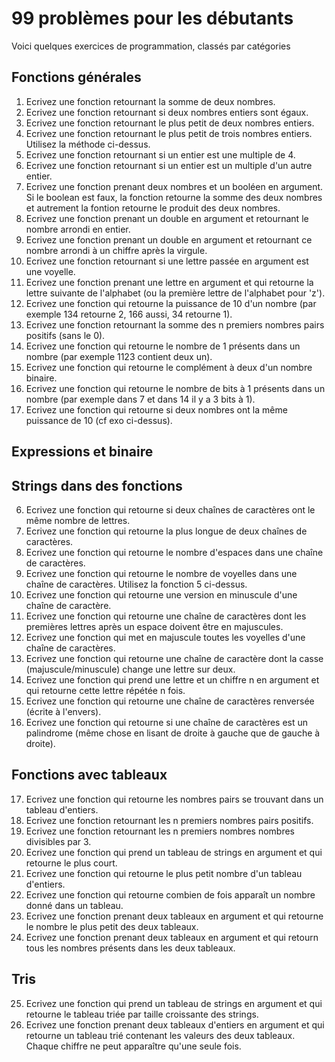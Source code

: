 # 99 problèmes pour les débutants

Voici quelques exercices de programmation, classés par catégories

## Fonctions générales
1. Ecrivez une fonction retournant la somme de deux nombres.
2. Ecrivez une fonction retournant si deux nombres entiers sont égaux.
3. Ecrivez une fonction retournant le plus petit de deux nombres entiers.
4. Ecrivez une fonction retournant le plus petit de trois nombres entiers. Utilisez la méthode ci-dessus.
4. Ecrivez une fonction retournant si un entier est une multiple de 4.
5. Ecrivez une fonction retournant si un entier est un multiple d'un autre entier.
6. Ecrivez une fonction prenant deux nombres et un booléen en argument. Si le boolean est faux, la fonction retourne la somme des deux nombres et autrement la fontion retourne le produit des deux nombres.
7. Ecrivez une fonction prenant un double en argument et retournant le nombre arrondi en entier.
8. Ecrivez une fonction prenant un double en argument et retournant ce nombre arrondi à un chiffre après la virgule.
9. Ecrivez une fonction retournant si une lettre passée en argument est une voyelle.
10. Ecrivez une fonction prenant une lettre en argument et qui retourne la lettre suivante de l'alphabet (ou la première lettre de l'alphabet pour 'z').
11. Ecrivez une fonction qui retourne la puissance de 10 d'un nombre (par exemple 134 retourne 2, 166 aussi, 34 retourne 1).
12. Ecrivez une fonction retournant la somme des n premiers nombres pairs positifs (sans le 0).
13. Ecrivez une fonction qui retourne le nombre de 1 présents dans un nombre (par exemple 1123 contient deux un).
14. Ecrivez une fonction qui retourne le complément à deux d'un nombre binaire.
15. Ecrivez une fonction qui retourne le nombre de bits à 1 présents dans un nombre (par exemple dans 7 et dans 14 il y a 3 bits à 1).
16. Ecrivez une fonction qui retourne si deux nombres ont la même puissance de 10 (cf exo ci-dessus).

## Expressions et binaire

## Strings dans des fonctions
6. Ecrivez une fonction qui retourne si deux chaînes de caractères ont le même nombre de lettres.
7. Ecrivez une fonction qui retourne la plus longue de deux chaînes de caractères.
8. Ecrivez une fonction qui retourne le nombre d'espaces dans une chaîne de caractères.
9. Ecrivez une fonction qui retourne le nombre de voyelles dans une chaîne de caractères. Utilisez la fonction 5 ci-dessus.
10. Ecrivez une fonction qui retourne une version en minuscule d'une chaîne de caractère.
11. Ecrivez une fonction qui retourne une chaîne de caractères dont les premières lettres après un espace doivent être en majuscules.
12. Ecrivez une fonction qui met en majuscule toutes les voyelles d'une chaîne de caractères.
13. Ecrivez une fonction qui retourne une chaîne de caractère dont la casse (majuscule/minuscule) change une lettre sur deux.
14. Ecrivez une fonction qui prend une lettre et un chiffre n en argument et qui retourne cette lettre répétée n fois.
15. Ecrivez une fonction qui retourne une chaîne de caractères renversée (écrite à l'envers).
16. Ecrivez une fonction qui retourne si une chaîne de caractères est un palindrome (même chose en lisant de droite à gauche que de gauche à droite).

## Fonctions avec tableaux
17. Ecrivez une fonction qui retourne les nombres pairs se trouvant dans un tableau d'entiers.
18. Ecrivez une fonction retournant les n premiers nombres pairs positifs.
19. Ecrivez une fonction retournant les n premiers nombres nombres divisibles par 3.
20. Ecrivez une fonction qui prend un tableau de strings en argument et qui retourne le plus court.
21. Ecrivez une fonction qui retourne le plus petit nombre d'un tableau d'entiers.
22. Ecrivez une fonction qui retourne combien de fois apparaît un nombre donné dans un tableau.
23. Ecrivez une fonction prenant deux tableaux en argument et qui retourne le nombre le plus petit des deux tableaux.
24. Ecrivez une fonction prenant deux tableaux en argument et qui retourn tous les nombres présents dans les deux tableaux.

## Tris
25. Ecrivez une fonction qui prend un tableau de strings en argument et qui retourne le tableau triée par taille croissante des strings.
26. Ecrivez une fonction prenant deux tableaux d'entiers en argument et qui retourne un tableau trié contenant les valeurs des deux tableaux. Chaque chiffre ne peut apparaître qu'une seule fois.
